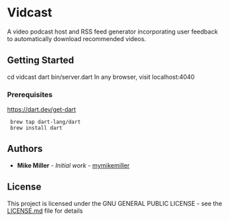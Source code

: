 # Vidcast

A video podcast host and RSS feed generator incorporating user feedback to automatically download recommended videos.

## Getting Started

cd vidcast
dart bin/server.dart
In any browser, visit localhost:4040

### Prerequisites

https://dart.dev/get-dart

```
 brew tap dart-lang/dart
 brew install dart
```

## Authors

* **Mike Miller** - *Initial work* - [mymikemiller](https://github.com/mymikemiller)

## License

This project is licensed under the GNU GENERAL PUBLIC LICENSE - see the [LICENSE.md](LICENSE.md) file for details
